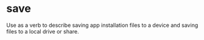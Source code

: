 # save

Use as a verb to describe saving app installation files to a device and saving files to a local drive or share. 
